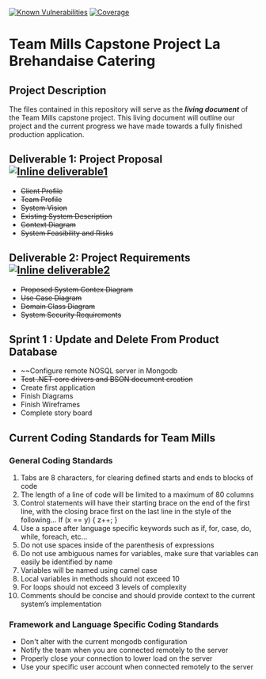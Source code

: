 [![Known Vulnerabilities](https://snyk.io/test/github/dwyl/hapi-auth-jwt2/badge.svg?targetFile=package.json)](https://snyk.io/test/github/dwyl/hapi-auth-jwt2?targetFile=package.json) [![Coverage](https://img.shields.io/badge/Deliverables-60%25-important)](https://img.shields.io/badge/Deliverables-60%25-important)
# **Team Mills Capstone Project La Brehandaise Catering**

## Project Description

The files contained in this repository will serve as the ***living document*** of the Team Mills capstone project. This living document will outline
our project and the current progress we have made towards a fully finished production application.

## Deliverable 1: Project Proposal [![Inline deliverable1](https://img.shields.io/badge/Progress-Deliverable%20is%20completed-success)](https://img.shields.io/badge/Progress-Deliverable%20is%20completed-success)
+ ~~Client Profile~~
+ ~~Team Profile~~
+ ~~System Vision~~
+ ~~Existing System Description~~
+ ~~Context Diagram~~
+ ~~System Feasibility and Risks~~

## Deliverable 2: Project Requirements [![Inline deliverable2](https://img.shields.io/badge/Progress-Planning%20is%20completed-important)](https://img.shields.io/badge/Progress-Planning%20is%20completed-important)
+ ~~Proposed System Contex Diagram~~
+ ~~Use Case Diagram~~
+ ~~Domain Class Diagram~~
+ ~~System Security Requirements~~

## Sprint 1 : Update and Delete From Product Database
+ ~~Configure remote NOSQL server in Mongodb
+ ~~Test .NET core drivers and BSON document creation~~
+ Create first application
+ Finish Diagrams
+ Finish Wireframes
+ Complete story board


## Current Coding Standards for Team Mills

### General Coding Standards

1.	Tabs are 8 characters, for clearing defined starts and ends to blocks of code
2.	The length of a line of code will be limited to a maximum of 80 columns
3.	Control statements will have their starting brace on the end of the first line, with the closing brace first on the last line in the style of the following…
If (x == y) {
        z++;
}
4.	Use a space after language specific keywords such as if, for, case, do, while, foreach, etc…
5.	Do not use spaces inside of the parenthesis of expressions
6.	Do not use ambiguous names for variables, make sure that variables can easily be identified by name
7.	Variables will be named using camel case
8.	Local variables in methods should not exceed 10
9.	For loops should not exceed 3 levels of complexity
10.	Comments should be concise and should provide context to the current system’s implementation

### Framework and Language Specific Coding Standards
+ Don't alter with the current mongodb configuration
+ Notify the team when you are connected remotely to the server
+ Properly close your connection to lower load on the server
+ Use your specific user account when connected remotely to the server
